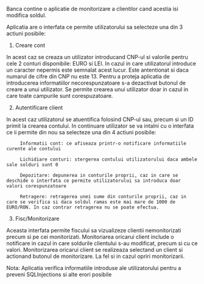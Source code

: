  Banca contine o aplicatie de monitorizare a clientilor cand acestia isi modifica soldul.

 Aplicatia are o interfata ce permite utilizatorului sa selecteze una din 3 actiuni posibile:
 
 1. Creare cont
   
   In acest caz se creaza un utilizator introducand CNP-ul si valorile pentru cele 2 conturi disponibile: EURO si LEI. In cazul in care utilizatorul introduce un caracter nepermis este semnalat acest lucur. Este antentionat si daca numarul de cifre din CNP nu este 13. Pentru a proteja aplicatia de introducerea informatiilor necorespunzatoare s-a dezactivat butonul de creare a unui utilizator. Se permite crearea unui utilizator doar in cazul in care toate campurile sunt corespuzatoare.
   
 2. Autentificare client
   
   In acest caz utilizatorul se atuentifica folosind CNP-ul sau, precum si un ID primit la crearea contului. In continuare utilizator se va intalni cu o interfata ce ii permite din nou sa selecteze una din 4 actiuni posibile: 
         
         Informatii cont: ce afiseaza printr-o notificare informatiile curente ale contului
         
         Lichidiare conturi: stergerea contului utilizatorului daca ambele sale solduri sunt 0
         
         Depozitare: depunerea in conturile proprii, caz in care se deschide o interfata ce permite utilizatorului sa introduca doar valori corespunzatoare
         
         Retragere: retragerea unei sume din conturile proprii, caz in care se verifica si daca soldul ramas este mai mare de 1000 de EURO/RON. In caz contrar retragerea nu se poate efectua. 

3. Fisc/Monitorizare
  
  Aceasta interfata permite fiscului sa vizualizeze clientii nemonitorizati precum si pe cei monitorizati. Monitoriarea oricarui client include o notificare in cazul in care soldurile clientului s-au modificat, precum si cu ce valori. Monitorizarea oricarui client se realizeaza selectand un client si actionand butonul de monitorizare. La fel si in cazul opriri monitorizarii.
  
  Nota: Aplicatia verifica informatiile introduse ale utilizatorului pentru a preveni SQLInjections si alte erori posibile
